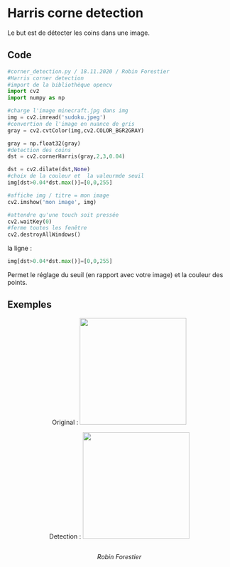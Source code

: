 # Harris corne detection

Le but est de détecter les coins dans une image.



## Code

```python
#corner_detection.py / 18.11.2020 / Robin Forestier
#Harris corner detection
#import de la bibliothèque opencv
import cv2
import numpy as np

#charge l'image minecraft.jpg dans img
img = cv2.imread('sudoku.jpeg')
#convertion de l'image en nuance de gris
gray = cv2.cvtColor(img,cv2.COLOR_BGR2GRAY)

gray = np.float32(gray)
#detection des coins
dst = cv2.cornerHarris(gray,2,3,0.04)

dst = cv2.dilate(dst,None)
#choix de la couleur et  la valeurmde seuil
img[dst>0.04*dst.max()]=[0,0,255]

#affiche img / titre = mon image
cv2.imshow('mon image', img)

#attendre qu'une touch soit pressée
cv2.waitKey(0)
#ferme toutes les fenêtre
cv2.destroyAllWindows()

```

la ligne :

```python
img[dst>0.04*dst.max()]=[0,0,255]
```
Permet le réglage du seuil (en rapport avec votre image) et la couleur des points.

## Exemples

<div align="center">

<p> Original : <img src="http://172.16.32.230/Forestier/reconnaissance-visuel/raw/master/5_Programmation/test/10_harris_corner_detection/sudoku.jpeg"  width="240" height="240"> </p>
    
<p> 

Detection : <img src="http://172.16.32.230/Forestier/reconnaissance-visuel/raw/master/5_Programmation/test/10_harris_corner_detection/Exemples/01.png"  width="240" height="240"> 

</p>

</div>


<h2> </h2>

<div align="center">
    <i>Robin Forestier</i>
</div>
